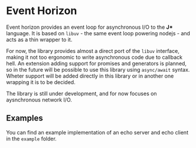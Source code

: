 # Event Horizon

Event horizon provides an event loop for asynchronous I/O to the **J\*** language.
It is based on `libuv` - the same event loop powering nodejs - and acts as a thin wrapper to it.

For now, the library provides almost a direct port of the `libuv` interface, making it not too ergonomic
to write asynchronous code due to callback hell. An extension adding support for promises and generators
is planned, so in the future will be possible to use this library using `async/await` syntax.  
Wheter support will be added directly in this library or in another one wrapping it is to be decided.

The library is still under development, and for now focuses on aysnchronous network I/O.

## Examples

You can find an example implementation of an echo server and echo client in the `example` folder.
